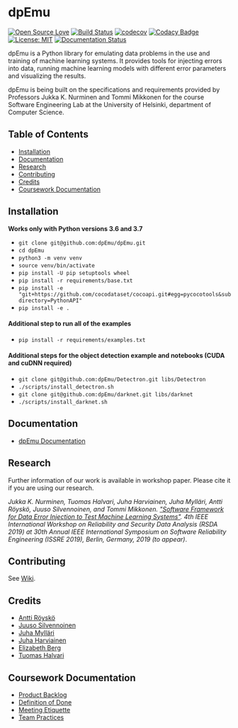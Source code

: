 # dpEmu

[![Open Source Love](https://badges.frapsoft.com/os/v1/open-source.svg?v=103)](https://github.com/ellerbrock/open-source-badges/)
[![Build Status](https://travis-ci.com/dpEmu/dpEmu.svg?branch=master)](https://travis-ci.com/dpEmu/dpEmu)
[![codecov](https://codecov.io/gh/dpEmu/dpEmu/branch/master/graph/badge.svg)](https://codecov.io/gh/dpEmu/dpEmu)
[![Codacy Badge](https://api.codacy.com/project/badge/Grade/87b3b421702b4885a37f4025b59f5381)](https://www.codacy.com/app/thalvari/dpEmu?utm_source=github.com&utm_medium=referral&utm_content=dpEmu/dpEmu&utm_campaign=Badge_Grade)
[![License: MIT](https://img.shields.io/badge/License-MIT-yellow.svg)](https://opensource.org/licenses/MIT)
[![Documentation Status](https://readthedocs.org/projects/dpemu/badge/?version=latest)](https://dpemu.readthedocs.io/en/latest/?badge=latest)

dpEmu is a Python library for emulating data problems in the use and training of machine learning systems. It provides tools for injecting errors into data, running machine learning models with different error parameters and visualizing the results.

dpEmu is being built on the specifications and requirements provided by Professors Jukka K. Nurminen and Tommi Mikkonen for the course Software Engineering Lab at the University of Helsinki, department of Computer Science.


## Table of Contents

* [Installation](#installation)
* [Documentation](#documentation)
* [Research](#research)
* [Contributing](#contributing)
* [Credits](#credits)
* [Coursework Documentation](#coursework-documentation)

## Installation

**Works only with Python versions 3.6 and 3.7**

* `git clone git@github.com:dpEmu/dpEmu.git`
* `cd dpEmu`
* `python3 -m venv venv`
* `source venv/bin/activate`
* `pip install -U pip setuptools wheel`
* `pip install -r requirements/base.txt`
* `pip install -e "git+https://github.com/cocodataset/cocoapi.git#egg=pycocotools&subdirectory=PythonAPI"`
* `pip install -e .`

#### Additional step to run all of the examples

* `pip install -r requirements/examples.txt`

#### Additional steps for the object detection example and notebooks (CUDA and cuDNN required)

* `git clone git@github.com:dpEmu/Detectron.git libs/Detectron`
* `./scripts/install_detectron.sh`
* `git clone git@github.com:dpEmu/darknet.git libs/darknet`
* `./scripts/install_darknet.sh`

## Documentation

* [dpEmu Documentation](https://dpemu.readthedocs.io/en/latest/index.html)

## Research

Further information of our work is available in workshop paper. Please cite it if you are using our research.

*Jukka K. Nurminen, Tuomas Halvari, Juha Harviainen, Juha Mylläri, Antti Röyskö, Juuso Silvennoinen, and Tommi Mikkonen. ["Software Framework for Data Error Injection to Test Machine Learning Systems"](Software_Framework_for_Data_Error_Injection_to_Test_Machine_Learning_Systems.pdf). 4th IEEE International Workshop on Reliability and Security Data Analysis (RSDA 2019) at 30th Annual IEEE International Symposium on Software Reliability Engineering (ISSRE 2019), Berlin, Germany, 2019 (to appear)*.

## Contributing

See [Wiki](https://github.com/dpEmu/dpEmu/wiki/Contributing).

## Credits

* [Antti Röyskö](https://github.com/anroysko)
* [Juuso Silvennoinen](https://github.com/Jsos17)
* [Juha Mylläri](https://github.com/juhamyllari)
* [Juha Harviainen](https://github.com/Kalakuh)
* [Elizabeth Berg](https://github.com/reykjaviks)
* [Tuomas Halvari](https://github.com/thalvari)
  
## Coursework Documentation

* [Product Backlog](https://docs.google.com/spreadsheets/d/1WarfjE1UKnpkwlG3px8kG7dWvZmzVhzRg8-vwbMKG6c)
* [Definition of Done](coursework_docs/definition_of_done.md)
* [Meeting Etiquette](coursework_docs/meeting_etiquette.md)
* [Team Practices](coursework_docs/team_practices.md)
